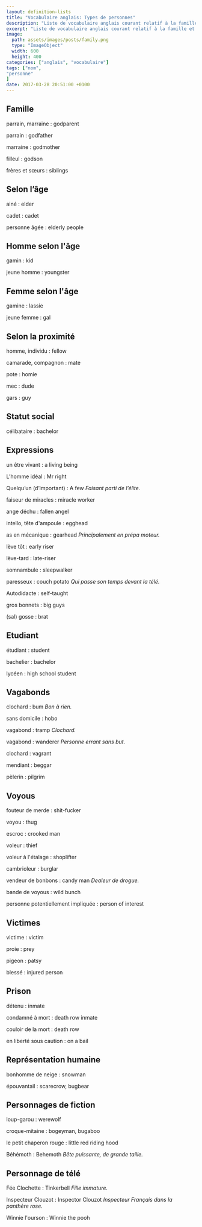 ```yaml
---
layout: definition-lists
title: "Vocabulaire anglais: Types de personnes"
description: "Liste de vocabulaire anglais courant relatif à la famille et aux différents types de personnes."
excerpt: "Liste de vocabulaire anglais courant relatif à la famille et aux différents types de personnes."
image:
  path: assets/images/posts/family.png
  type: "ImageObject"
  width: 600
  height: 400
categories: ["anglais", "vocabulaire"]
tags: ["nom",
"personne"
]
date: 2017-03-28 20:51:00 +0100
---
```


## Famille

parrain, marraine
: godparent

parrain
: godfather

marraine
: godmother

filleul
: godson

frères et sœurs
: siblings


## Selon l’âge

ainé
: elder

cadet
: cadet

personne âgée
: elderly people


## Homme selon l'âge

gamin
: kid

jeune homme
: youngster


## Femme selon l'âge

gamine
: lassie

jeune femme
: gal


## Selon la proximité

homme, individu
: fellow

camarade, compagnon
: mate

pote
: homie

mec
: dude

gars
: guy


## Statut social

célibataire
: bachelor


## Expressions

un être vivant
: a living being

L’homme idéal
: Mr right

Quelqu’un (d’important)
: A few
*Faisant parti de l’élite.*

faiseur de miracles
: miracle worker

ange déchu
: fallen angel

intello, tête d'ampoule
: egghead

as en mécanique
: gearhead
*Principalement en prépa moteur.*

lève tôt
: early riser

lève-tard
: late-riser

somnambule
: sleepwalker

paresseux
: couch potato
*Qui passe son temps devant la télé.*

Autodidacte
: self-taught

gros bonnets
: big guys

(sal) gosse
: brat


## Etudiant

étudiant
: student

bachelier
: bachelor

lycéen
: high school student


## Vagabonds

clochard
: bum
*Bon à rien.*

sans domicile
: hobo

vagabond
: tramp
*Clochard.*

vagabond
: wanderer
*Personne errant sans but.*

clochard
: vagrant

mendiant
: beggar

pèlerin
: pilgrim


## Voyous

fouteur de merde
: shit-fucker

voyou
: thug

escroc
: crooked man

voleur
: thief

voleur à l'étalage
: shoplifter

cambrioleur
: burglar

vendeur de bonbons
: candy man
*Dealeur de drogue.*

bande de voyous
: wild bunch

personne potentiellement impliquée
: person of interest


## Victimes

victime
: victim

proie
: prey

pigeon
: patsy

blessé
: injured person


## Prison

détenu
: inmate

condamné à mort
: death row inmate

couloir de la mort
: death row

en liberté sous caution
: on a bail


## Représentation humaine

bonhomme de neige
: snowman

épouvantail
: scarecrow, bugbear


## Personnages de fiction

loup-garou
: werewolf

croque-mitaine
: bogeyman, bugaboo

le petit chaperon rouge
: little red riding hood

Béhémoth
: Behemoth
*Bête puissante, de grande taille.*


## Personnage de télé

Fée Clochette
: Tinkerbell
*Fille immature.*

Inspecteur Clouzot
: Inspector Clouzot
*Inspecteur Français dans la panthère rose.*

Winnie l'ourson
: Winnie the pooh
